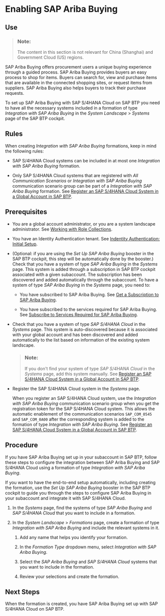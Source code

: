 <!-- loio3c98c84c61784e2985854cede54dd105 -->

# Enabling SAP Ariba Buying



<a name="loio3c98c84c61784e2985854cede54dd105__section_kbh_41c_dwb"/>

## Use

> ### Note:  
> The content in this section is not relevant for China \(Shanghai\) and Government Cloud \(US\) regions.

SAP Ariba Buying offers procurement users a unique buying experience through a guided process. SAP Ariba Buying provides buyers an easy process to shop for items. Buyers can search for, view and purchase items that are available in the connected shopping sites, or request items from suppliers. SAP Ariba Buying also helps buyers to track their purchase requests.

To set up SAP Ariba Buying with SAP S/4HANA Cloud on SAP BTP you need to have all the necessary systems included in a formation of type *Integration with SAP Ariba Buying* in the *System Landscape* \> *Systems* page of the SAP BTP cockpit.



<a name="loio3c98c84c61784e2985854cede54dd105__section_lmn_xwk_lcc"/>

## Rules

When creating *Integration with SAP Ariba Buying* formations, keep in mind the following rules:

-   SAP S/4HANA Cloud systems can be included in at most one *Integration with SAP Ariba Buying* formation.

-   Only SAP S/4HANA Cloud systems that are registered with *All Communication Scenarios* or *Integration with SAP Ariba Buying* communication scenario group can be part of a *Integration with SAP Ariba Buying* formation. See [Register an SAP S/4HANA Cloud System in a Global Account in SAP BTP](register-an-sap-s-4hana-cloud-system-in-a-global-account-in-sap-btp-28171b6.md).




<a name="loio3c98c84c61784e2985854cede54dd105__section_znb_p1c_dwb"/>

## Prerequisites

-   You are a global account administrator, or you are a system landscape administrator. See [Working with Role Collections](../50-administration-and-ops/working-with-role-collections-393ea0b.md).

-   You have an Identity Authentication tenant. See [Indentity Authentication: Initial Setup](https://help.sap.com/docs/identity-authentication/identity-authentication/initial-setup?version=Cloud).

-   \(Optional: if you are using the *Set Up SAP Ariba Buying* booster in the SAP BTP cockpit, this step will be automatically done by the booster.\) Check that you have a system of type *SAP Ariba Buying* in the *Systems* page. This system is added through a subscription in SAP BTP cockpit associated with a given subaccount. The subscription has been discovered and added automatically through the subaccount. To have a system of type *SAP Ariba Buying* in the *Systems* page, you need to:

    -   You have subscribed to SAP Ariba Buying. See [Get a Subscription to SAP Ariba Buying](https://help.sap.com/docs/SAP_Ariba_Buying/28baac3abbeb4ea1a5ab25033f326c44/f8ff8be8a53a4f66965aaa86016cb18c.html).

    -   You have subscribed to the services required for SAP Ariba Buying. See [Subscribe to Services Required for SAP Ariba Buying](https://help.sap.com/docs/SAP_Ariba_Buying/28baac3abbeb4ea1a5ab25033f326c44/2b8c251c8d744c0b8345b0fd11e7574d.html).


-   Check that you have a system of type *SAP S/4HANA Cloud* in the *Systems* page. This system is auto-discovered because it is associated with your global account and has been discovered and added automatically to the list based on information of the existing system landscape.

    > ### Note:  
    > If you don't find your system of type *SAP S/4HANA Cloud* in the *Systems* page, add this system manually. See [Register an SAP S/4HANA Cloud System in a Global Account in SAP BTP](register-an-sap-s-4hana-cloud-system-in-a-global-account-in-sap-btp-28171b6.md).

-   Register the SAP S/4HANA Cloud system in the *Systems* page.

    When you register an SAP S/4HANA Cloud system, use the *Integration with SAP Ariba Buying* communication scenario group when you get the registration token for the SAP S/4HANA Cloud system. This allows the automatic enablement of the communication scenarios `SAP_COM_0545` and `SAP_COM_0A00` after the corresponding system is added to the formation of type *Integration with SAP Ariba Buying*. See [Register an SAP S/4HANA Cloud System in a Global Account in SAP BTP](register-an-sap-s-4hana-cloud-system-in-a-global-account-in-sap-btp-28171b6.md).




<a name="loio3c98c84c61784e2985854cede54dd105__section_v4q_p1c_dwb"/>

## Procedure

If you have SAP Ariba Buying set up in your subaccount in SAP BTP, follow these steps to configure the integration between SAP Ariba Buying and SAP S/4HANA Cloud using a formation of type *Integration with SAP Ariba Buying*.

If you want to have the end-to-end setup automatically, including creating the formation, use the *Set Up SAP Ariba Buying* booster in the SAP BTP cockpit to guide you through the steps to configure SAP Ariba Buying in your subaccount and integrate it with SAP S/4HANA Cloud.

1.  In the *Systems* page, find the systems of type *SAP Ariba Buying* and *SAP S/4HANA Cloud* that you want to include in a formation.

2.  In the *System Landscape* \> *Formations* page, create a formation of type *Integration with SAP Ariba Buying* and include the relevant systems in it.

    1.  Add any name that helps you identify your formation.

    2.  In the *Formation Type* dropdown menu, select *Integration with SAP Ariba Buying*.

    3.  Select the *SAP Ariba Buying* and *SAP S/4HANA Cloud* systems that you want to include in the formation.

    4.  Review your selections and create the formation.





<a name="loio3c98c84c61784e2985854cede54dd105__section_bbm_s3m_vvb"/>

## Next Steps

When the formation is created, you have SAP Ariba Buying set up with SAP S/4HANA Cloud on SAP BTP.

